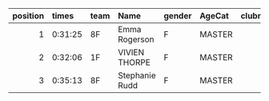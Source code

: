 |   position | times   | team   | Name           | gender   | AgeCat   |   clubnumber | Club name             | Website                                |   finishPosition |
|-----------:|:--------|:-------|:---------------|:---------|:---------|-------------:|:----------------------|:---------------------------------------|-----------------:|
|          1 | 0:31:25 | 8F     | Emma Rogerson  | F        | MASTER   |            8 | Bellahouston Harriers | http://www.bellahoustonharriers.co.uk/ |               67 |
|          2 | 0:32:06 | 1F     | VIVIEN THORPE  | F        | MASTER   |            1 | East Kilbride AC      | http://www.ekac.org.uk/                |               73 |
|          3 | 0:35:13 | 8F     | Stephanie Rudd | F        | MASTER   |            8 | Bellahouston Harriers | http://www.bellahoustonharriers.co.uk/ |               89 |